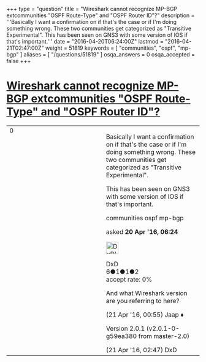 +++
type = "question"
title = "Wireshark cannot recognize MP-BGP extcommunities &quot;OSPF Route-Type&quot; and &quot;OSPF Router ID&quot;?"
description = '''Basically I want a confirmation on if that&#x27;s the case or if I&#x27;m doing something wrong. These two communities get categorized as &quot;Transitive Experimental&quot;. This has been seen on GNS3 with some version of IOS if that&#x27;s important.'''
date = "2016-04-20T06:24:00Z"
lastmod = "2016-04-21T02:47:00Z"
weight = 51819
keywords = [ "communities", "ospf", "mp-bgp" ]
aliases = [ "/questions/51819" ]
osqa_answers = 0
osqa_accepted = false
+++

<div class="headNormal">

# [Wireshark cannot recognize MP-BGP extcommunities "OSPF Route-Type" and "OSPF Router ID"?](/questions/51819/wireshark-cannot-recognize-mp-bgp-extcommunities-ospf-route-type-and-ospf-router-id)

</div>

<div id="main-body">

<div id="askform">

<table id="question-table" style="width:100%;"><colgroup><col style="width: 50%" /><col style="width: 50%" /></colgroup><tbody><tr class="odd"><td style="width: 30px; vertical-align: top"><div class="vote-buttons"><span id="post-51819-upvote" class="ajax-command post-vote up" rel="nofollow" title="I like this post (click again to cancel)"> </span><div id="post-51819-score" class="post-score" title="current number of votes">0</div><span id="post-51819-downvote" class="ajax-command post-vote down" rel="nofollow" title="I dont like this post (click again to cancel)"> </span> <span id="favorite-mark" class="ajax-command favorite-mark" rel="nofollow" title="mark/unmark this question as favorite (click again to cancel)"> </span><div id="favorite-count" class="favorite-count"></div></div></td><td><div id="item-right"><div class="question-body"><p>Basically I want a confirmation on if that's the case or if I'm doing something wrong. These two communities get categorized as "Transitive Experimental".</p><p>This has been seen on GNS3 with some version of IOS if that's important.</p></div><div id="question-tags" class="tags-container tags"><span class="post-tag tag-link-communities" rel="tag" title="see questions tagged &#39;communities&#39;">communities</span> <span class="post-tag tag-link-ospf" rel="tag" title="see questions tagged &#39;ospf&#39;">ospf</span> <span class="post-tag tag-link-mp-bgp" rel="tag" title="see questions tagged &#39;mp-bgp&#39;">mp-bgp</span></div><div id="question-controls" class="post-controls"></div><div class="post-update-info-container"><div class="post-update-info post-update-info-user"><p>asked <strong>20 Apr '16, 06:24</strong></p><img src="https://secure.gravatar.com/avatar/ee67ebfcc65ae577a3be9f297b7867e5?s=32&amp;d=identicon&amp;r=g" class="gravatar" width="32" height="32" alt="DxD&#39;s gravatar image" /><p><span>DxD</span><br />
<span class="score" title="6 reputation points">6</span><span title="1 badges"><span class="badge1">●</span><span class="badgecount">1</span></span><span title="1 badges"><span class="silver">●</span><span class="badgecount">1</span></span><span title="2 badges"><span class="bronze">●</span><span class="badgecount">2</span></span><br />
<span class="accept_rate" title="Rate of the user&#39;s accepted answers">accept rate:</span> <span title="DxD has no accepted answers">0%</span></p></div></div><div id="comments-container-51819" class="comments-container"><span id="51831"></span><div id="comment-51831" class="comment"><div id="post-51831-score" class="comment-score"></div><div class="comment-text"><p>And what Wireshark version are you referring to here?</p></div><div id="comment-51831-info" class="comment-info"><span class="comment-age">(21 Apr '16, 00:55)</span> <span class="comment-user userinfo">Jaap ♦</span></div></div><span id="51833"></span><div id="comment-51833" class="comment"><div id="post-51833-score" class="comment-score"></div><div class="comment-text"><p>Version 2.0.1 (v2.0.1-0-g59ea380 from master-2.0)</p></div><div id="comment-51833-info" class="comment-info"><span class="comment-age">(21 Apr '16, 02:47)</span> <span class="comment-user userinfo">DxD</span></div></div></div><div id="comment-tools-51819" class="comment-tools"></div><div class="clear"></div><div id="comment-51819-form-container" class="comment-form-container"></div><div class="clear"></div></div></td></tr></tbody></table>

</div>

</div>

